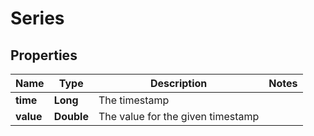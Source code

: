 

# Series


## Properties

| Name | Type | Description | Notes |
|------------ | ------------- | ------------- | -------------|
|**time** | **Long** | The timestamp |  |
|**value** | **Double** | The value for the given timestamp |  |



